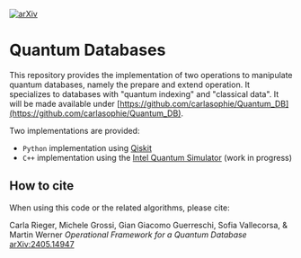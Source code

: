 [![arXiv](https://img.shields.io/static/v1?label=arXiv&message=2405.14947&color=success)](https://arxiv.org/abs/2405.14947)


# Quantum Databases

This repository provides the implementation of two operations to manipulate quantum databases, namely the prepare and extend operation. It specializes to databases with "quantum indexing" and "classical data". It will be made available under [https://github.com/carlasophie/Quantum_DB](https://github.com/carlasophie/Quantum_DB).

Two implementations are provided:

- `Python` implementation using [Qiskit](https://www.ibm.com/quantum/qiskit)
- `C++` implementation using the [Intel Quantum Simulator](https://github.com/intel/intel-qs) (work in progress)

## How to cite

When using this code or the related algorithms, please cite:

   Carla Rieger, Michele Grossi, Gian Giacomo Guerreschi, Sofia Vallecorsa, & Martin Werner
   *Operational Framework for a Quantum Database*
   [arXiv:2405.14947](https://arxiv.org/abs/2405.14947)
